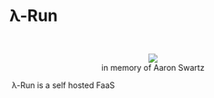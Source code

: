 # λ-Run

</br>
<p align="center"  >
  <img src="https://user-images.githubusercontent.com/72389059/179458916-61461936-8963-4b03-9359-4be68cc815e2.png" />
  <br/>in memory of Aaron Swartz 
</p>


  λ-Run is a self hosted  FaaS  
